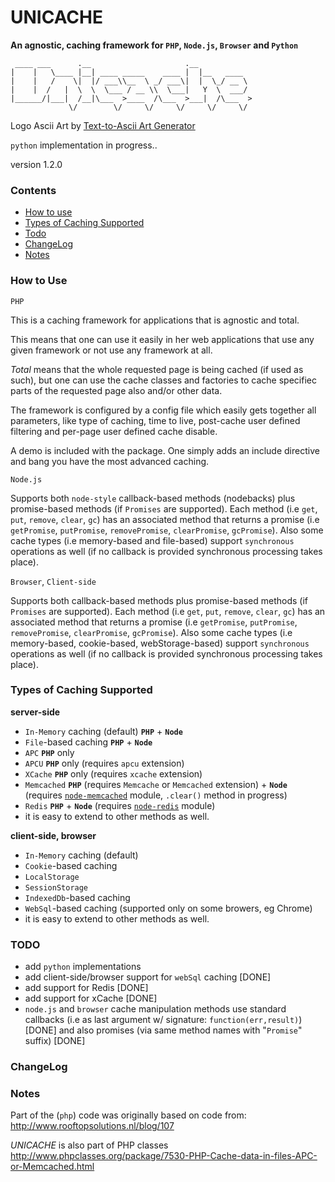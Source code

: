 # UNICACHE 

__An agnostic, caching framework for `PHP`, `Node.js`, `Browser` and `Python`__

```text
 ____ ___      .__                     .__            
|    |   \____ |__| ____ _____    ____ |  |__   ____  
|    |   /    \|  |/ ___\\__  \ _/ ___\|  |  \_/ __ \ 
|    |  /   |  \  \  \___ / __ \\  \___|   Y  \  ___/ 
|______/|___|  /__|\___  >____  /\___  >___|  /\___  >
             \/        \/     \/     \/     \/     \/ 
```
Logo Ascii Art by [Text-to-Ascii Art Generator](http://patorjk.com/software/taag/#p=display&f=Graffiti&t=Unicache)


`python` implementation in progress..


version 1.2.0


### Contents

* [How to use](#how-to-use)
* [Types of Caching Supported](#types-of-caching-supported)
* [Todo](#todo)
* [ChangeLog](#changelog)
* [Notes](#notes)


### How to Use

`PHP`

This is a caching framework for applications that is agnostic and total.

This means that one can use it easily in her web applications that use any given framework or not use any framework at all.  

_Total_ means that the whole requested page is being cached (if used as such), but one can use the cache classes and factories to cache specifiec parts of the requested page also and/or other data.  

The framework is configured by a config file which easily gets together all parameters, like type of caching, time to live, post-cache user defined filtering and per-page user defined cache disable.

A demo is included with the package. One simply adds an include directive and bang you have the most advanced caching.


`Node.js`

Supports both `node-style` callback-based methods (nodebacks) plus promise-based methods (if `Promises` are supported). Each method (i.e `get`, `put`, `remove`, `clear`, `gc`) has an associated method that returns a promise (i.e `getPromise`, `putPromise`, `removePromise`, `clearPromise`, `gcPromise`). Also some cache types (i.e memory-based and file-based) support `synchronous` operations as well (if no callback is provided synchronous processing takes place).


`Browser`, `Client-side`

Supports both callback-based methods plus promise-based methods (if `Promises` are supported). Each method (i.e `get`, `put`, `remove`, `clear`, `gc`) has an associated method that returns a promise (i.e `getPromise`, `putPromise`, `removePromise`, `clearPromise`, `gcPromise`). Also some cache types (i.e memory-based, cookie-based, webStorage-based) support `synchronous` operations as well (if no callback is provided synchronous processing takes place).


### Types of Caching Supported

**server-side**

* `In-Memory` caching (default) **`PHP`** + **`Node`**
* `File`-based caching **`PHP`** + **`Node`**
* `APC` **`PHP`** only
* `APCU` **`PHP`** only (requires `apcu` extension)
* `XCache` **`PHP`** only (requires `xcache` extension)
* `Memcached` **`PHP`**  (requires `Memcache` or `Memcached` extension) + **`Node`** (requires [`node-memcached`](https://github.com/3rd-Eden/memcached) module, `.clear()` method in progress)
* `Redis` **`PHP`** + **`Node`** (requires [`node-redis`](https://github.com/NodeRedis/node_redis) module)
* it is easy to extend to other methods as well.

**client-side, browser**

* `In-Memory` caching (default)
* `Cookie`-based caching
* `LocalStorage`
* `SessionStorage`
* `IndexedDb`-based caching
* `WebSql`-based caching (supported only on some browers, eg Chrome)
* it is easy to extend to other methods as well.


### TODO

* add `python` implementations
* add client-side/browser support for `webSql` caching [DONE]
* add support for Redis [DONE]
* add support for xCache [DONE]
* `node.js` and `browser` cache manipulation methods use standard callbacks (i.e as last argument w/ signature: `function(err,result)`) [DONE] and also promises (via same method names with "`Promise`" suffix) [DONE]


### ChangeLog


### Notes

Part of the (`php`) code was originally based on code from:  http://www.rooftopsolutions.nl/blog/107


*UNICACHE* is also part of PHP classes http://www.phpclasses.org/package/7530-PHP-Cache-data-in-files-APC-or-Memcached.html

